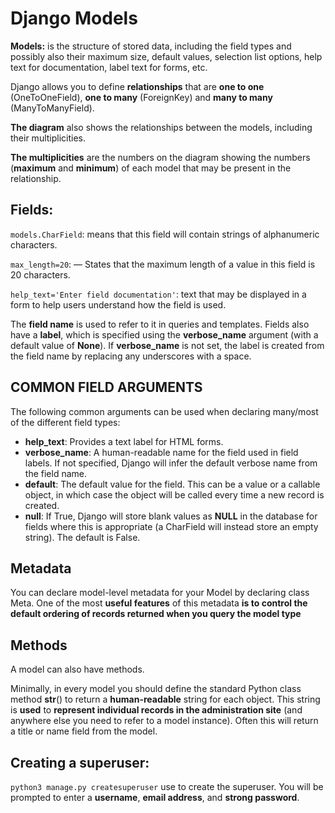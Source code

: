 # Django Models

**Models:** is the structure of stored data, including the field types and possibly also their maximum size, default values, selection list options, help text for documentation, label text for forms, etc.

Django allows you to define **relationships** that are **one to one** (OneToOneField), **one to many** (ForeignKey) and **many to many** (ManyToManyField).


**The diagram** also shows the relationships between the models, including their multiplicities.

**The multiplicities** are the numbers on the diagram showing the numbers (**maximum** and **minimum**) of each model that may be present in the relationship.

## Fields:
`models.CharField`: means that this field will contain strings of alphanumeric characters.

`max_length=20`: — States that the maximum length of a value in this field is 20 characters.

`help_text='Enter field documentation'`: text that may be displayed in a form to help users understand how the field is used.

The **field name** is used to refer to it in queries and templates. Fields also have a **label**, which is specified using the **verbose_name** argument (with a default value of **None**). If **verbose_name** is not set, the label is created from the field name by replacing any underscores with a space.

## COMMON FIELD ARGUMENTS
The following common arguments can be used when declaring many/most of the different field types:
- **help_text**: Provides a text label for HTML forms.
- **verbose_name**: A human-readable name for the field used in field labels. If not specified, Django will infer the default verbose name from the field name.
- **default**: The default value for the field. This can be a value or a callable object, in which case the object will be called every time a new record is created.
- **null**: If True, Django will store blank values as **NULL** in the database for fields where this is appropriate (a CharField will instead store an empty string). The default is False.

## Metadata
You can declare model-level metadata for your Model by declaring class Meta. One of the most **useful features** of this metadata **is to control the default ordering of records returned when you query the model type**


## Methods
A model can also have methods.

Minimally, in every model you should define the standard Python class method __str__() to return a **human-readable** string for each object. This string is **used** to **represent individual records in the administration site** (and anywhere else you need to refer to a model instance). Often this will return a title or name field from the model.


## Creating a superuser:
`python3 manage.py createsuperuser` use to create the superuser. You will be prompted to enter a **username**, **email address**, and **strong password**.

